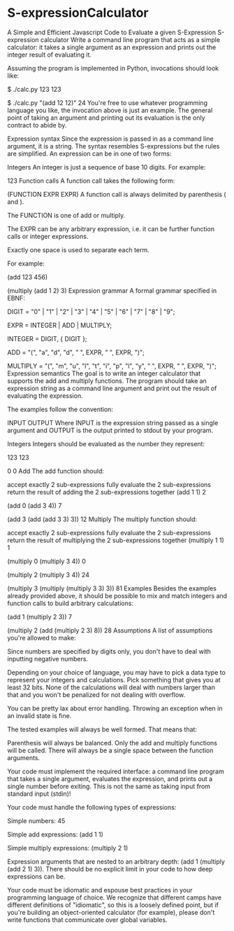 # S-expressionCalculator
A Simple and Efficient Javascript Code to Evaluate a given S-Expression 
S-expression calculator
Write a command line program that acts as a simple calculator: it takes a single argument as an expression and prints out the integer result of evaluating it.

Assuming the program is implemented in Python, invocations should look like:

$ ./calc.py 123
123

$ ./calc.py "(add 12 12)"
24
You're free to use whatever programming language you like, the invocation above is just an example. The general point of taking an argument and printing out its evaluation is the only contract to abide by.

Expression syntax
Since the expression is passed in as a command line argument, it is a string. The syntax resembles S-expressions but the rules are simplified. An expression can be in one of two forms:

Integers
An integer is just a sequence of base 10 digits. For example:

123
Function calls
A function call takes the following form:

(FUNCTION EXPR EXPR)
A function call is always delimited by parenthesis ( and ).

The FUNCTION is one of add or multiply.

The EXPR can be any arbitrary expression, i.e. it can be further function calls or integer expressions.

Exactly one space is used to separate each term.

For example:

(add 123 456)

(multiply (add 1 2) 3)
Expression grammar
A formal grammar specified in EBNF:

DIGIT = "0" | "1" | "2" | "3" | "4" | "5" | "6" | "7" | "8" | "9";

EXPR = INTEGER | ADD | MULTIPLY;

INTEGER = DIGIT, { DIGIT };

ADD = "(", "a", "d", "d", " ", EXPR, " ", EXPR, ")";

MULTIPLY = "(", "m", "u", "l", "t", "i", "p", "l", "y", " ", EXPR, " ", EXPR, ")";
Expression semantics
The goal is to write an integer calculator that supports the add and multiply functions. The program should take an expression string as a command line argument and print out the result of evaluating the expression.

The examples follow the convention:

INPUT
OUTPUT
Where INPUT is the expression string passed as a single argument and OUTPUT is the output printed to stdout by your program.

Integers
Integers should be evaluated as the number they represent:

123
123

0
0
Add
The add function should:

accept exactly 2 sub-expressions
fully evaluate the 2 sub-expressions
return the result of adding the 2 sub-expressions together
(add 1 1)
2

(add 0 (add 3 4))
7

(add 3 (add (add 3 3) 3))
12
Multiply
The multiply function should:

accept exactly 2 sub-expressions
fully evaluate the 2 sub-expressions
return the result of multiplying the 2 sub-expressions together
(multiply 1 1)
1

(multiply 0 (multiply 3 4))
0

(multiply 2 (multiply 3 4))
24

(multiply 3 (multiply (multiply 3 3) 3))
81
Examples
Besides the examples already provided above, it should be possible to mix and match integers and function calls to build arbitrary calculations:

(add 1 (multiply 2 3))
7

(multiply 2 (add (multiply 2 3) 8))
28
Assumptions
A list of assumptions you're allowed to make:

Since numbers are specified by digits only, you don't have to deal with inputting negative numbers.

Depending on your choice of language, you may have to pick a data type to represent your integers and calculations. Pick something that gives you at least 32 bits. None of the calculations will deal with numbers larger than that and you won't be penalized for not dealing with overflow.

You can be pretty lax about error handling. Throwing an exception when in an invalid state is fine.

The tested examples will always be well formed. That means that:

Parenthesis will always be balanced.
Only the add and multiply functions will be called.
There will always be a single space between the function arguments.

Your code must implement the required interface: a command line program that takes a single argument, evaluates the expression, and prints out a single number before exiting. This is not the same as taking input from standard input (stdin)!

Your code must handle the following types of expressions:

Simple numbers: 45

Simple add expressions: (add 1 1)

Simple multiply expressions: (multiply 2 1)

Expression arguments that are nested to an arbitrary depth: (add 1 (multiply (add 2 1) 3)). There should be no explicit limit in your code to how deep expressions can be.

Your code must be idiomatic and espouse best practices in your programming language of choice. We recognize that different camps have different definitions of "idiomatic", so this is a loosely defined point, but if you're building an object-oriented calculator (for example), please don't write functions that communicate over global variables.
